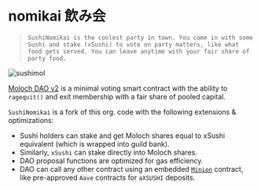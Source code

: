 # nomikai 飲み会
> `SushiNomikai is the coolest party in town. You come in with some Sushi and stake (xSushi) to vote on party matters, like what food gets served. You can leave anytime with your fair share of party food.`

![sushimol](https://i.imgur.com/Y8zntuS.png)

[Moloch DAO v2](https://github.com/MolochVentures/moloch) is a minimal voting smart contract with the ability to `ragequit()` and exit membership with a fair share of pooled capital.

`SushiNomikai` is a fork of this org. code with the following extensions & optimizations:

* Sushi holders can stake and get Moloch shares equal to xSushi equivalent (which is wrapped into guild bank).
* Similarly, `xSushi` can stake directly into Moloch shares.
* DAO proposal functions are optimized for gas efficiency. 
* DAO can call any other contract using an embedded  [`Minion`](https://github.com/raid-guild/moloch-minion) contract, like pre-approved `Aave` contracts for `aXSUSHI` deposits.
